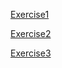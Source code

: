 [Exercise1](https://github.com/yucing/linux/blob/main/exercise1.md)

[Exercise2](https://github.com/yucing/linux/blob/main/exercise2.md)

[Exercise3](https://github.com/yucing/linux/blob/main/exercise3.md)